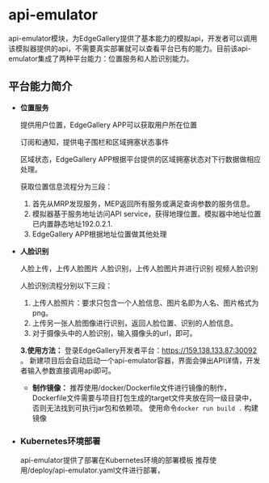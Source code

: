 # api-emulator

api-emulator模块，为EdgeGallery提供了基本能力的模拟api，开发者可以调用该模拟器提供的api，不需要真实部署就可以查看平台已有的能力。目前该api-emulator集成了两种平台能力：位置服务和人脸识别能力。

## 平台能力简介

- **位置服务**

  提供用户位置，EdgeGallery APP可以获取用户所在位置
  
  订阅和通知，提供电子围栏和区域拥塞状态事件
  
  区域状态，EdgeGallery APP根据平台提供的区域拥塞状态对下行数据做相应处理。
  
  获取位置信息流程分为三段：
  1. 首先从MRP发现服务，MEP返回所有服务或满足查询参数的服务信息。
  2. 模拟器基于服务地址访问API service，获得地理位置。模拟器中地址位置已内置静态地址192.0.2.1.
  3. EdgeGallery APP根据地址位置做其他处理

- **人脸识别**

  人脸上传，上传人脸图片
  人脸识别，上传人脸图片并进行识别
  视频人脸识别
  
  人脸识别流程分别以下三段：
  1. 上传人脸照片：要求只包含一个人脸信息、图片名即为人名、图片格式为png。
  2. 上传另一张人脸图像进行识别，返回人脸位置、识别的人脸信息。
  3. 对于摄像头中的人脸识别，输入摄像头的url，即可。
  
  **3.使用方法：** 
  登录EdgeGallery开发者平台：https://159.138.133.87:30092 。
  新建项目后会自动启动一个api-emulator容器，界面会弹出API详情，开发者输入参数直接调用api即可。
  
  - **制作镜像：** 推荐使用/docker/Dockerfile文件进行镜像的制作，Dockerfile文件需要与项目打包生成的target文件夹放在同一级目录中，否则无法找到可执行jar包和依赖项。
  使用命令`docker run build .` 构建镜像
  
- ### Kubernetes环境部署

  api-emulator提供了部署在Kubernetes环境的部署模板
  推荐使用/deploy/api-emulator.yaml文件进行部署，
  
